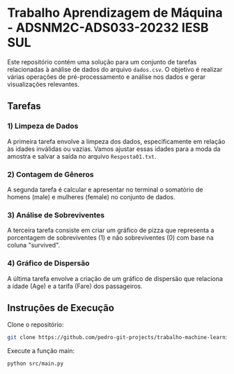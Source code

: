# Trabalho Aprendizagem de Máquina - ADSNM2C-ADS033-20232  IESB SUL 

Este repositório contém uma solução para um conjunto de tarefas relacionadas à análise de dados do arquivo `dados.csv`. O objetivo é realizar várias operações de pré-processamento e análise nos dados e gerar visualizações relevantes. 

## Tarefas

### 1) Limpeza de Dados
A primeira tarefa envolve a limpeza dos dados, especificamente em relação às idades inválidas ou vazias. Vamos ajustar essas idades para a moda da amostra e salvar a saída no arquivo `Resposta01.txt`.

### 2) Contagem de Gêneros
A segunda tarefa é calcular e apresentar no terminal o somatório de homens (male) e mulheres (female) no conjunto de dados.

### 3) Análise de Sobreviventes
A terceira tarefa consiste em criar um gráfico de pizza que representa a porcentagem de sobreviventes (1) e não sobreviventes (0) com base na coluna "survived".

### 4) Gráfico de Dispersão
A última tarefa envolve a criação de um gráfico de dispersão que relaciona a idade (Age) e a tarifa (Fare) dos passageiros.

## Instruções de Execução

Clone o repositório:

```sh
git clone https://github.com/pedro-git-projects/trabalho-machine-learning-iesb
```

Execute a função main:

```sh
python src/main.py
```

